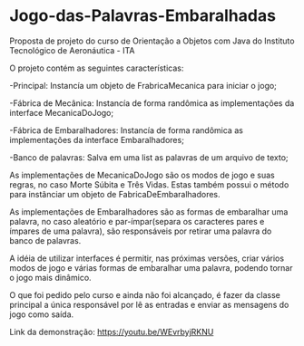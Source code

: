 # Jogo-das-Palavras-Embaralhadas
Proposta de projeto do curso de Orientação a Objetos com Java do Instituto Tecnológico de Aeronáutica - ITA

O projeto contém as seguintes características:

-Principal: Instancía um objeto de FrabricaMecanica para iniciar o jogo;

-Fábrica de Mecânica: Instancía de forma randômica as implementações da interface MecanicaDoJogo;

-Fábrica de Embaralhadores: Instancía de forma randômica as implementações da interface Embaralhadores;

-Banco de palavras: Salva em uma list as palavras de um arquivo de texto;

As implementações de MecanicaDoJogo são os modos de jogo e suas regras, no caso Morte Súbita e Três Vidas. Estas também possui o método para instânciar um objeto de FabricaDeEmbaralhadores.

As implementações de Embaralhadores são as formas de embaralhar uma palavra, no caso aleatório e par-ímpar(separa os caracteres pares e ímpares de uma palavra), são responsáveis por retirar uma palavra do banco de palavras.

A idéia de utilizar interfaces é permitir, nas próximas versões, criar vários modos de jogo e várias formas de embaralhar uma palavra, podendo tornar o jogo mais dinâmico.

O que foi pedido pelo curso e ainda não foi alcançado, é fazer da classe principal a única responsável por lê as entradas e enviar as mensagens do jogo como saída.

Link da demonstração:
https://youtu.be/WEvrbyjRKNU
